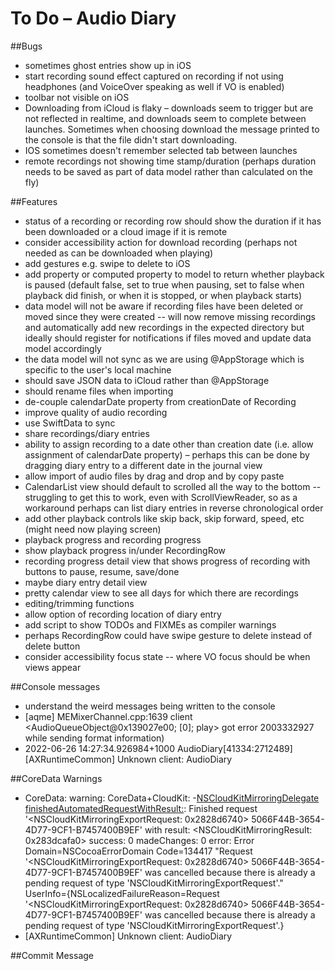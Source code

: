 #  To Do – Audio Diary

##Bugs

* sometimes ghost entries show up in iOS
* start recording sound effect captured on recording if not using headphones (and VoiceOver speaking as well if VO is enabled)
* toolbar not visible on iOS
* Downloading from iCloud is flaky – downloads seem to trigger but are not reflected in realtime, and downloads seem to complete between launches. Sometimes when choosing download the message printed to the console is that the file didn't start downloading.
* IOS sometimes doesn't remember selected tab between launches
* remote recordings not showing time stamp/duration (perhaps duration needs to be saved as part of data model rather than calculated on the fly)

##Features

* status of a recording or recording row should show the duration if it has been downloaded or a cloud image if it is remote
* consider accessibility action for download recording (perhaps not needed as can be downloaded when playing)
* add gestures e.g. swipe to delete to iOS
* add property or computed property to model to return whether playback is paused (default false, set to true when pausing, set to false when playback did finish, or when it is stopped, or when playback starts)
* data model will not be aware if recording files have been deleted or moved since they were created -- will now remove missing recordings and automatically add new recordings in the expected directory but ideally should register for notifications if files moved and update data model accordingly
* the data model will not sync as we are using @AppStorage which is specific to the user's local machine
* should save JSON data to iCloud rather than @AppStorage
* should rename files when importing
* de-couple calendarDate property from creationDate of Recording
* improve quality of audio recording
* use SwiftData to sync
* share recordings/diary entries
* ability to assign recording to a date other than creation date (i.e. allow assignment of calendarDate property) – perhaps this can be done by dragging diary entry to a different date in the journal view
* allow import of audio files by drag and drop and by copy paste
* CalendarList view should default to scrolled all the way to the bottom -- struggling to get this to work, even with ScrollViewReader, so as a workaround perhaps can list diary entries in reverse chronological order
* add other playback controls like skip back, skip forward, speed, etc (might need now playing screen)
* playback progress and recording progress
* show playback progress in/under RecordingRow
* recording progress detail view that shows progress of recording with buttons to pause, resume, save/done
* maybe diary entry detail view
* pretty calendar view to see all days for which there are recordings
* editing/trimming functions
* allow option of recording location of diary entry
* add script to show TODOs and FIXMEs as compiler warnings
* perhaps RecordingRow could have swipe gesture to delete instead of delete button
* consider accessibility focus state -- where VO focus should be when views appear

##Console messages

* understand the weird messages being written to the console
* [aqme]        MEMixerChannel.cpp:1639  client <AudioQueueObject@0x139027e00; [0]; play> got error 2003332927 while sending format information)
* 2022-06-26 14:27:34.926984+1000 AudioDiary[41334:2712489] [AXRuntimeCommon] Unknown client: AudioDiary

##CoreData Warnings

* CoreData: warning: CoreData+CloudKit: -[NSCloudKitMirroringDelegate finishedAutomatedRequestWithResult:](2972): Finished request '<NSCloudKitMirroringExportRequest: 0x2828d6740> 5066F44B-3654-4D77-9CF1-B7457400B9EF' with result: <NSCloudKitMirroringResult: 0x283dcafa0> success: 0 madeChanges: 0 error: Error Domain=NSCocoaErrorDomain Code=134417 "Request '<NSCloudKitMirroringExportRequest: 0x2828d6740> 5066F44B-3654-4D77-9CF1-B7457400B9EF' was cancelled because there is already a pending request of type 'NSCloudKitMirroringExportRequest'." UserInfo={NSLocalizedFailureReason=Request '<NSCloudKitMirroringExportRequest: 0x2828d6740> 5066F44B-3654-4D77-9CF1-B7457400B9EF' was cancelled because there is already a pending request of type 'NSCloudKitMirroringExportRequest'.}
* [AXRuntimeCommon] Unknown client: AudioDiary

##Commit Message

